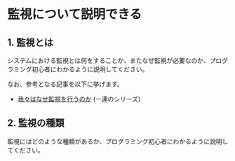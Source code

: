 # 監視について説明できる

## 1. 監視とは

システムにおける監視とは何をすることか、またなぜ監視が必要なのか、プログラミング初心者にわかるように説明してください。

なお、参考となる記事を以下に挙げます。

- [我々はなぜ監視を行うのか](https://qiita.com/taro-hida/items/7b47bf61c28313b29980) (一連のシリーズ)

## 2. 監視の種類

監視にはどのような種類があるか、プログラミング初心者にわかるように説明してください。